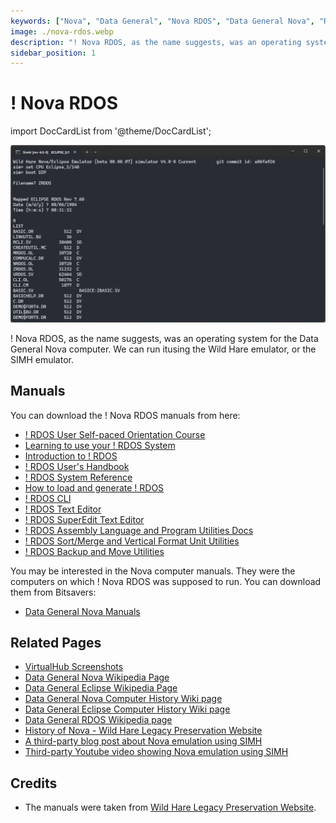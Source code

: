```yaml
---
keywords: ["Nova", "Data General", "Nova RDOS", "Data General Nova", "RDOS", 1970s, 1972]
image: ./nova-rdos.webp
description: "! Nova RDOS, as the name suggests, was an operating system for the Data General Nova computer."
sidebar_position: 1
---
```


# ! Nova RDOS

import DocCardList from '@theme/DocCardList';

![! Nova RDOS](./nova-rdos.webp)

! Nova RDOS, as the name suggests, was an operating system for the Data General Nova computer. We can run itusing the Wild Hare emulator, or the SIMH emulator.

<DocCardList />

## Manuals

You can download the ! Nova RDOS manuals from here:

- [! RDOS User Self-paced Orientation Course](http://www.novasareforever.org/archive/public/docs/dg/sw/os/rdos/053-000017-00__RDOS_User_Instruction_Course.c.p.pdf)
- [Learning to use your ! RDOS System](http://www.novasareforever.org/archive/public/docs/dg/sw/os/rdos/069-000022-01__Learning_to_Use_Your_RDOS_DOS_System__1979.pdf)
- [Introduction to ! RDOS](http://www.novasareforever.org/archive/public/docs/dg/sw/os/rdos/069-400011-00__Introduction_to_RDOS__1972-1983.pdf)
- [! RDOS User's Handbook](http://www.novasareforever.org/archive/public/docs/dg/sw/os/rdos/093-000105-04__RDOS-DOS_Users_Handbook__1974-1987.pdf)
- [! RDOS System Reference](http://www.novasareforever.org/archive/public/docs/dg/sw/os/rdos/093-400027-01__RDOS_System_Reference__1972-1985.pdf)
- [How to load and generate ! RDOS](http://www.novasareforever.org/archive/public/docs/dg/sw/os/rdos/069-400013-00__How_to_Load_and_Generate_RDOS__1975-1983.pdf)
- [! RDOS CLI](http://www.novasareforever.org/archive/public/docs/dg/sw/os/rdos/069-400015-01__RDOS_DOS_DG-RDOS_CLI_Command_Line_Interpreter__1983-1984.pdf)
- [! RDOS Text Editor](http://www.novasareforever.org/archive/public/docs/dg/sw/os/rdos/069-400016-00__RDOS-DOS_Text_Editor__1983.pdf)
- [! RDOS SuperEdit Text Editor](http://www.novasareforever.org/archive/public/docs/dg/sw/os/rdos/069-400017-01__RDOS-DOS_SuperEdit_Text_Editor__1983-1984.pdf)
- [! RDOS Assembly Language and Program Utilities Docs](http://www.novasareforever.org/archive/public/docs/dg/sw/os/rdos/069-400019-01__RDOS-DOS_Assembly_Language_and_Program_Utilities__1983-1984.pdf)
- [! RDOS Sort/Merge and Vertical Format Unit Utilities](http://www.novasareforever.org/archive/public/docs/dg/sw/os/rdos/069-400021-00__RDOS-DOS_Sort-Merge_and_Vertical_Format_Unit_Utilities__1983.pdf)
- [! RDOS Backup and Move Utilities](http://www.novasareforever.org/archive/public/docs/dg/sw/os/rdos/069-400022-01__RDOS-DOS-DG-RDOS_Backup_and_Move_Utilities__1983-1984.pdf)

You may be interested in the Nova computer manuals. They were the computers on which ! Nova RDOS was supposed to run. You can download them from Bitsavers:

- [Data General Nova Manuals](http://www.novasareforever.org/dgdocs.hw/)

## Related Pages

- [VirtualHub Screenshots](https://screenshots.virtualhub.eu.org/1970s/1972/nova-rdos/)
- [Data General Nova Wikipedia Page](https://en.wikipedia.org/wiki/Data_General_Nova)
- [Data General Eclipse Wikipedia Page](https://en.wikipedia.org/wiki/Data_General_Eclipse)
- [Data General Nova Computer History Wiki page](https://gunkies.org/wiki/Data_General_Nova)
- [Data General Eclipse Computer History Wiki page](https://gunkies.org/wiki/Data_General_Eclipse)
- [Data General RDOS Wikipedia page](https://en.wikipedia.org/wiki/Data_General_RDOS)
- [History of Nova - Wild Hare Legacy Preservation Website](http://www.novasareforever.org/gallery/index.php?nova)
- [A third-party blog post about Nova emulation using SIMH](https://wconrad.github.io/20151207/simh-nova-hello-world.html)
- [Third-party Youtube video showing Nova emulation using SIMH](https://www.youtube.com/watch?v=oBO3z6FMA6g)

## Credits

- The manuals were taken from [Wild Hare Legacy Preservation Website](http://www.novasareforever.org).
